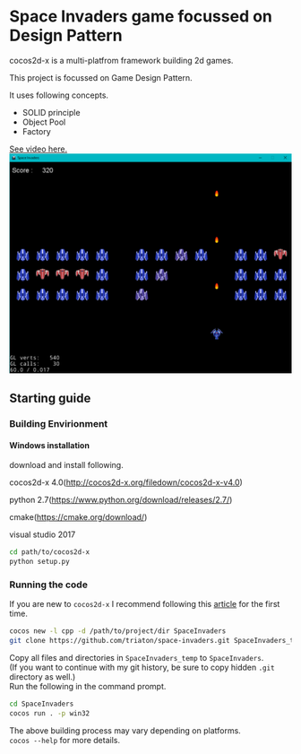 # Space Invaders game focussed on Design Pattern
cocos2d-x is a multi-platfrom framework building 2d games.

This project is focussed on Game Design Pattern.

It uses following concepts.
* SOLID principle
* Object Pool
* Factory

[See video here.](https://www.loom.com/share/e3bb912db3f54958ba86332ce3ea257b)
![Screen Shot](Screenshot/GameScreen.png)


## Starting guide

### Building Envirionment

#### Windows installation

download and install following.

cocos2d-x 4.0(http://cocos2d-x.org/filedown/cocos2d-x-v4.0)

python 2.7(https://www.python.org/download/releases/2.7/)

cmake(https://cmake.org/download/)

visual studio 2017

``` bash
cd path/to/cocos2d-x
python setup.py
```

### Running the code
If you are new to `cocos2d-x` I recommend following this [article](https://www.raywenderlich.com/1848-cocos2d-x-tutorial-for-beginners) for the first time.<br/>

``` bash
cocos new -l cpp -d /path/to/project/dir SpaceInvaders
git clone https://github.com/triaton/space-invaders.git SpaceInvaders_temp
```
Copy all files and directories in `SpaceInvaders_temp` to `SpaceInvaders`.<br/>
(If you want to continue with my git history, be sure to copy hidden `.git` directory as well.) <br/>
Run the following in the command prompt.
``` bash
cd SpaceInvaders
cocos run . -p win32
```
The above building process may vary depending on platforms.<br/>
`cocos --help` for more details.

